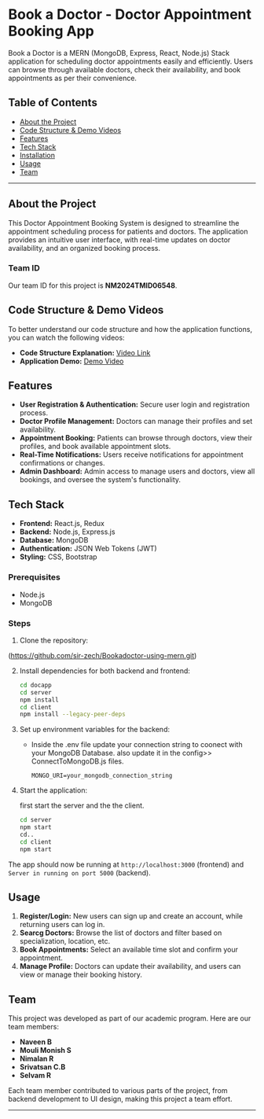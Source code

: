 # Book a Doctor - Doctor Appointment Booking App

Book a Doctor is a MERN (MongoDB, Express, React, Node.js) Stack application for scheduling doctor appointments easily and efficiently. Users can browse through available doctors, check their availability, and book appointments as per their convenience.

## Table of Contents
- [About the Project](#about-the-project)
- [Code Structure & Demo Videos](#code-structure--demo-videos)
- [Features](#features)
- [Tech Stack](#tech-stack)
- [Installation](#installation)
- [Usage](#usage)
- [Team](#team)

---

## About the Project

This Doctor Appointment Booking System is designed to streamline the appointment scheduling process for patients and doctors. The application provides an intuitive user interface, with real-time updates on doctor availability, and an organized booking process.

### Team ID
Our team ID for this project is **NM2024TMID06548**.


## Code Structure & Demo Videos

To better understand our code structure and how the application functions, you can watch the following videos:

- **Code Structure Explanation:** [Video Link ](https://drive.google.com/drive/folders/1pteT8STdObONWwELNDHRK9biItLuiJ-1?usp=drive_link)
- **Application Demo:** [Demo Video ](https://drive.google.com/drive/folders/1Y0lmk4XpYophzh0W0Dguum9Bv2S4psfw?usp=drive_link)

## Features

- **User Registration & Authentication:** Secure user login and registration process.
- **Doctor Profile Management:** Doctors can manage their profiles and set availability.
- **Appointment Booking:** Patients can browse through doctors, view their profiles, and book available appointment slots.
- **Real-Time Notifications:** Users receive notifications for appointment confirmations or changes.
- **Admin Dashboard:** Admin access to manage users and doctors, view all bookings, and oversee the system's functionality.

## Tech Stack

- **Frontend:** React.js, Redux
- **Backend:** Node.js, Express.js
- **Database:** MongoDB
- **Authentication:** JSON Web Tokens (JWT)
- **Styling:** CSS, Bootstrap


### Prerequisites
- Node.js
- MongoDB

### Steps

1. Clone the repository:
   
  (https://github.com/sir-zech/Bookadoctor-using-mern.git)
   

2. Install dependencies for both backend and frontend:
   ```bash
   cd docapp
   cd server
   npm install
   cd client
   npm install --legacy-peer-deps
   ```

3. Set up environment variables for the backend:
   - Inside the .env file update your connection string to coonect with your MongoDB Database. 
   also update it in the config>> ConnectToMongoDB.js files.

     ```
     MONGO_URI=your_mongodb_connection_string
     ```

4. Start the application:
   
   first start the server  and the the client.
   ```bash
   cd server
   npm start
   cd..
   cd client
   npm start
   ```
The app should now be running at `http://localhost:3000` (frontend) and `Server in running on port 5000` (backend).

## Usage

1. **Register/Login:** New users can sign up and create an account, while returning users can log in.
2. **Searcg Doctors:** Browse the list of doctors and filter based on specialization, location, etc.
3. **Book Appointments:** Select an available time slot and confirm your appointment.
4. **Manage Profile:** Doctors can update their availability, and users can view or manage their booking history.


## Team

This project was developed as part of our academic program. Here are our team members:

- **Naveen B**
- **Mouli Monish S**
- **Nimalan R**
- **Srivatsan C.B**
- **Selvam R**

Each team member contributed to various parts of the project, from backend development to UI design, making this project a team effort.

--- 

